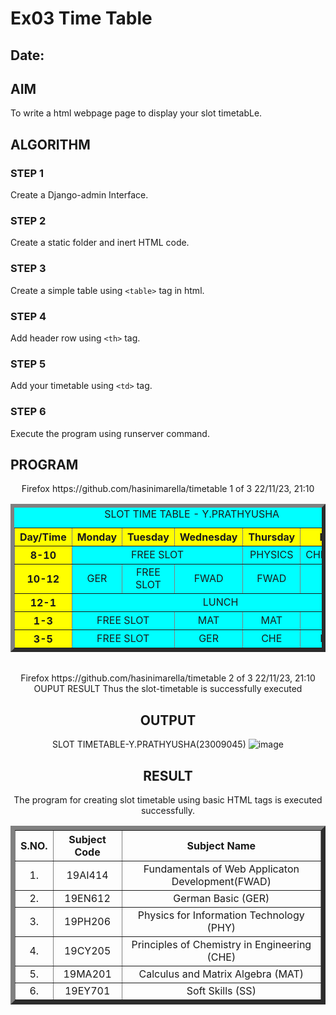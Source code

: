 # Ex03 Time Table
## Date:

## AIM
To write a html webpage page to display your slot timetabLe.

## ALGORITHM
### STEP 1
Create a Django-admin Interface.

### STEP 2
Create a static folder and inert HTML code.

### STEP 3
Create a simple table using ```<table>``` tag in html.

### STEP 4
Add header row using ```<th>``` tag.

### STEP 5
Add your timetable using ```<td>``` tag.

### STEP 6
Execute the program using runserver command.

## PROGRAM
<html>
 <title> TIME TABLE </title>
 <body>
 <center>
<table border="6" bgcolor="cyan" cellspacing="10" cellpadding="10">
<caption> SLOT TIME TABLE - Y.PRATHYUSHA </caption>
<tr bgcolor="yellow">
 <th> Day/Time </th>
 <th> Monday </th>
 <th> Tuesday </th>
 <th> Wednesday </th>
 <th> Thursday </th>
 <th> Friday </th>
</tr>
Firefox https://github.com/hasinimarella/timetable
1 of 3 22/11/23, 21:10
<tr align="center">
 <th bgcolor="yellow"> 8-10 </th>
 <td colspan="3"> FREE SLOT</td>
 <td> PHYSICS </td>
 <td> CHEMISTRY </td>
</tr>
<tr align="center">
 <th bgcolor="yellow"> 10-12 </th>
 <td> GER </td>
 <td> FREE SLOT </td>
 <td> FWAD </td>
 <td> FWAD </td>
 <td> PHY </td>
</tr>
<tr align ="center">
 <th bgcolor="yellow"> 12-1 </th>
 <td colspan="5" align="center"> LUNCH </td>
</tr>
<tr align ="center">
 <th bgcolor="yellow"> 1-3 </th>
 <td colspan="2"> FREE SLOT </td>
 <td> MAT </td>
 <td> MAT </td>
 <td> SS </td>
</tr>
<tr align ="center">
 <th bgcolor="yellow"> 3-5 </th>
 <td colspan="2"> FREE SLOT </td>
 <td> GER </td>
 <td> CHE </td>
 <td> FWAD </td>
</tr>
</tr>
</table>
<br>
<table border="7" cellspacing="10" cellpadding="10">
<tr align="center">
<th> S.NO. </th>
<th> Subject Code</th>
<th> Subject Name </th>
</tr>
<tr align="center">
<td> 1. </td>
<td> 19AI414 </td>
<td> Fundamentals of Web Applicaton Development(FWAD) </td>
</tr>
<tr align="center">
<td> 2. </td>
<td> 19EN612 </td>
<td> German Basic (GER) </td>
</tr>
<tr align="center">
Firefox https://github.com/hasinimarella/timetable
2 of 3 22/11/23, 21:10
OUPUT
RESULT
Thus the slot-timetable is successfully executed
<td> 3. </td>
<td> 19PH206 </td>
<td> Physics for Information Technology (PHY) </td>
</tr>
<tr align="center">
<td> 4. </td>
<td> 19CY205 </td>
<td> Principles of Chemistry in Engineering (CHE) </td>
</tr>
<tr align="center">
<td> 5. </td>
<td> 19MA201 </td>
<td> Calculus and Matrix Algebra (MAT) </td>
</tr>
<tr align="center">
<td> 6. </td>
<td> 19EY701 </td>
<td> Soft Skills (SS) </td>
</tr>
 </center>
 </body>
</html>
  
## OUTPUT
SLOT TIMETABLE-Y.PRATHYUSHA(23009045)
![image](https://github.com/prathyusharavi/slot/assets/147474424/6647de72-ae24-4259-b161-5d0074495707)




## RESULT
The program for creating slot timetable using basic HTML tags is executed successfully.
